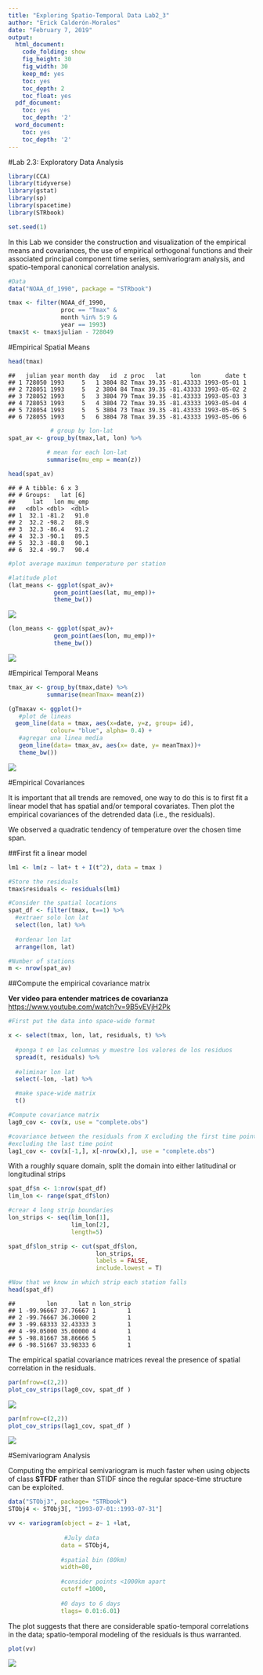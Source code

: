 ```yaml
---
title: "Exploring Spatio-Temporal Data Lab2_3"
author: "Erick Calderón-Morales"
date: "February 7, 2019"
output: 
  html_document:
    code_folding: show
    fig_height: 30
    fig_width: 30
    keep_md: yes
    toc: yes
    toc_depth: 2
    toc_float: yes
  pdf_document:
    toc: yes
    toc_depth: '2'
  word_document:
    toc: yes
    toc_depth: '2'
---
```


#Lab 2.3: Exploratory Data Analysis


```r
library(CCA)
library(tidyverse)
library(gstat)
library(sp)
library(spacetime)
library(STRbook)

set.seed(1)
```

In this Lab we consider the construction and visualization of the empirical means and covariances, the use of empirical orthogonal functions and their associated principal component time series, semivariogram analysis, and spatio-temporal canonical correlation analysis.



```r
#Data
data("NOAA_df_1990", package = "STRbook")

tmax <- filter(NOAA_df_1990,
               proc == "Tmax" &
               month %in% 5:9 &
               year == 1993)
tmax$t <- tmax$julian - 728049
```

#Empirical Spatial Means


```r
head(tmax)
```

```
##   julian year month day   id  z proc   lat       lon       date t
## 1 728050 1993     5   1 3804 82 Tmax 39.35 -81.43333 1993-05-01 1
## 2 728051 1993     5   2 3804 84 Tmax 39.35 -81.43333 1993-05-02 2
## 3 728052 1993     5   3 3804 79 Tmax 39.35 -81.43333 1993-05-03 3
## 4 728053 1993     5   4 3804 72 Tmax 39.35 -81.43333 1993-05-04 4
## 5 728054 1993     5   5 3804 73 Tmax 39.35 -81.43333 1993-05-05 5
## 6 728055 1993     5   6 3804 78 Tmax 39.35 -81.43333 1993-05-06 6
```



```r
            # group by lon-lat
spat_av <- group_by(tmax,lat, lon) %>% 
  
           # mean for each lon-lat
           summarise(mu_emp = mean(z))

head(spat_av)
```

```
## # A tibble: 6 x 3
## # Groups:   lat [6]
##     lat   lon mu_emp
##   <dbl> <dbl>  <dbl>
## 1  32.1 -81.2   91.0
## 2  32.2 -98.2   88.9
## 3  32.3 -86.4   91.2
## 4  32.3 -90.1   89.5
## 5  32.3 -88.8   90.1
## 6  32.4 -99.7   90.4
```



```r
#plot average maximun temperature per station 

#latitude plot
(lat_means <- ggplot(spat_av)+
             geom_point(aes(lat, mu_emp))+
             theme_bw())
```

![](Exploring_Spatio-Temporal_Data_lab_2_3_files/figure-html/unnamed-chunk-5-1.png)<!-- -->



```r
(lon_means <- ggplot(spat_av)+
             geom_point(aes(lon, mu_emp))+
             theme_bw())
```

![](Exploring_Spatio-Temporal_Data_lab_2_3_files/figure-html/unnamed-chunk-6-1.png)<!-- -->



#Empirical Temporal Means


```r
tmax_av <- group_by(tmax,date) %>% 
           summarise(meanTmax= mean(z))
```



```r
(gTmaxav <- ggplot()+
   #plot de lineas
  geom_line(data = tmax, aes(x=date, y=z, group= id),
            colour= "blue", alpha= 0.4) +
   #agregar una linea media
   geom_line(data= tmax_av, aes(x= date, y= meanTmax))+
   theme_bw())
```

![](Exploring_Spatio-Temporal_Data_lab_2_3_files/figure-html/unnamed-chunk-8-1.png)<!-- -->



#Empirical Covariances

It is important that all trends are removed, one way to do this is to first fit a linear model 
that has spatial and/or temporal covariates. Then plot the empirical covariances of the detrended
data (i.e., the residuals).

We observed a quadratic tendency of temperature over the chosen time span. 


##First fit a linear model 


```r
lm1 <- lm(z ~ lat+ t + I(t^2), data = tmax )

#Store the residuals
tmax$residuals <- residuals(lm1)
```




```r
#Consider the spatial locations
spat_df <- filter(tmax, t==1) %>% 
  #extraer solo lon lat 
  select(lon, lat) %>% 
  
  #ordenar lon lat
  arrange(lon, lat)

#Number of stations
m <- nrow(spat_av)
```


##Compute the empirical covariance matrix

__Ver video para entender matrices de covarianza__
https://www.youtube.com/watch?v=9B5vEVjH2Pk

```r
#First put the data into space-wide format

x <- select(tmax, lon, lat, residuals, t) %>% 
  
  #ponga t en las columnas y muestre los valores de los residuos 
  spread(t, residuals) %>% 
  
  #eliminar lon lat 
  select(-lon, -lat) %>% 

  #make space-wide matrix
  t()
```


```r
#Compute covariance matrix
lag0_cov <- cov(x, use = "complete.obs")

#covariance between the residuals from X excluding the first time point and X
#excluding the last time point
lag1_cov <- cov(x[-1,], x[-nrow(x),], use = "complete.obs")
```


With a roughly square domain, split the domain into either latitudinal or longitudinal strips




```r
spat_df$n <- 1:nrow(spat_df)
lim_lon <- range(spat_df$lon)

#crear 4 long strip boundaries
lon_strips <- seq(lim_lon[1],
                  lim_lon[2],
                  length=5)

spat_df$lon_strip <- cut(spat_df$lon,
                         lon_strips,
                         labels = FALSE,
                         include.lowest = T)  

#Now that we know in which strip each station falls  
head(spat_df)
```

```
##         lon      lat n lon_strip
## 1 -99.96667 37.76667 1         1
## 2 -99.76667 36.30000 2         1
## 3 -99.68333 32.43333 3         1
## 4 -99.05000 35.00000 4         1
## 5 -98.81667 38.86666 5         1
## 6 -98.51667 33.98333 6         1
```


The empirical spatial covariance matrices reveal the presence of spatial correlation in the residuals.


```r
par(mfrow=c(2,2))
plot_cov_strips(lag0_cov, spat_df )
```

![](Exploring_Spatio-Temporal_Data_lab_2_3_files/figure-html/unnamed-chunk-14-1.png)<!-- -->

```r
par(mfrow=c(2,2))
plot_cov_strips(lag1_cov, spat_df )
```

![](Exploring_Spatio-Temporal_Data_lab_2_3_files/figure-html/unnamed-chunk-15-1.png)<!-- -->


#Semivariogram Analysis

Computing the empirical semivariogram is much faster when
using objects of class __STFDF__ rather than STIDF since the regular space-time structure can
be exploited.



```r
data("STObj3", package= "STRbook")
STObj4 <- STObj3[, "1993-07-01::1993-07-31"]
```



```r
vv <- variogram(object = z~ 1 +lat,
                
                #July data
               data = STObj4,
               
               #spatial bin (80km)
               width=80,
               
               #consider points <1000km apart
               cutoff =1000,
               
               #0 days to 6 days
               tlags= 0.01:6.01)
```


The plot suggests that there are considerable
spatio-temporal correlations in the data; spatio-temporal modeling of the residuals is
thus warranted.

```r
plot(vv)
```

![](Exploring_Spatio-Temporal_Data_lab_2_3_files/figure-html/unnamed-chunk-18-1.png)<!-- -->














